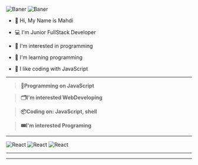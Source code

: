 
![Baner](https://github.com/SaLaMaNdeR-81/SaLaMaNdeR-81/assets/104043896/713fe7c7-4661-4da4-8958-a5293b097058)
![Baner](https://github.com/SaLaMaNdeR-81/SaLaMaNdeR-81/assets/104043896/49b67280-ba5a-4f75-bde7-62f33ffba0f3)



- 👋 Hi, My Name is Mahdi
  
- 💻 I'm Junior FullStack Developer
- 👀 I'm interested in programming 
- 🌱 I'm learning programming
- 💞️ I like coding with JavaScript
  
---
> **💾Programming on JavaScript**

> **🗂️I'm interested WebDeveloping**

> **📦Coding on: JavaScript, shell**

> **🎟️I'm interested Programing**

----

![React](https://img.shields.io/badge/React.Js-blue?logo=react)
![React](https://img.shields.io/badge/-HTML-%23de4b25?logo=html5&logoColor=white)
![React](https://img.shields.io/badge/JavaScript-yellow?logo=JavaScript)


----

----


